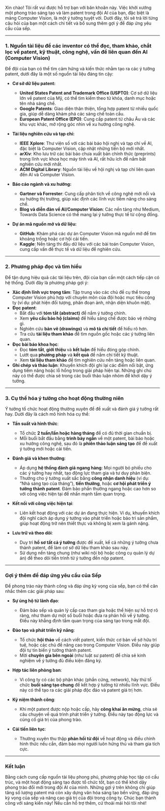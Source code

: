 Xin chào! Tôi rất vui được hỗ trợ bạn với băn khoăn này. Việc khởi xướng một phong trào sáng tạo và làm patent trong đội AI của bạn, đặc biệt là mảng Computer Vision, là một ý tưởng tuyệt vời. Dưới đây, tôi sẽ trả lời từng câu hỏi của bạn một cách chi tiết và bổ sung thêm gợi ý để đáp ứng yêu cầu của sếp.

---

### 1. Nguồn tài liệu để các inventor có thể đọc, tham khảo, chắt lọc về patent, kỹ thuật, công nghệ, vấn đề liên quan đến AI (Computer Vision)

Để đội của bạn có thể tìm cảm hứng và kiến thức nhằm tạo ra các ý tưởng patent, dưới đây là một số nguồn tài liệu đáng tin cậy:

- **Cơ sở dữ liệu patent:**
  - **United States Patent and Trademark Office (USPTO)**: Cơ sở dữ liệu lớn về patent của Mỹ, có thể tìm kiếm theo từ khóa, danh mục hoặc tên nhà sáng chế.
  - **Google Patents**: Giao diện thân thiện, tổng hợp patent từ nhiều quốc gia, giúp dễ dàng khám phá các sáng chế toàn cầu.
  - **European Patent Office (EPO)**: Cung cấp patent từ châu Âu và các khu vực khác, mở rộng góc nhìn về xu hướng công nghệ.

- **Tài liệu nghiên cứu và tạp chí:**
  - **IEEE Xplore**: Thư viện số với các bài báo hội nghị và tạp chí về AI, đặc biệt là Computer Vision, cập nhật những tiến bộ mới nhất.
  - **arXiv**: Kho lưu trữ các bài báo chưa xuất bản chính thức (preprints) trong lĩnh vực khoa học máy tính và AI, rất hữu ích để nắm bắt nghiên cứu mới nhất.
  - **ACM Digital Library**: Nguồn tài liệu về hội nghị và tạp chí liên quan đến AI và Computer Vision.

- **Báo cáo ngành và xu hướng:**
  - **Gartner và Forrester**: Cung cấp phân tích về công nghệ mới nổi và xu hướng thị trường, giúp xác định các lĩnh vực tiềm năng cho sáng chế.
  - **Blog và diễn đàn về AI/Computer Vision**: Các nền tảng như Medium, Towards Data Science có thể mang lại ý tưởng thực tế từ cộng đồng.

- **Dự án mã nguồn mở và dữ liệu:**
  - **GitHub**: Khám phá các dự án Computer Vision mã nguồn mở để tìm khoảng trống hoặc cơ hội cải tiến.
  - **Kaggle**: Nền tảng thi đấu dữ liệu với các bài toán Computer Vision, cung cấp vấn đề thực tế và dữ liệu để nghiên cứu.

---

### 2. Phương pháp đọc và tìm hiểu

Để tận dụng hiệu quả các tài liệu trên, đội của bạn cần một cách tiếp cận có hệ thống. Dưới đây là phương pháp gợi ý:

- **Xác định lĩnh vực trọng tâm**: Tập trung vào các chủ đề cụ thể trong Computer Vision phù hợp với chuyên môn của đội hoặc mục tiêu công ty (ví dụ: phát hiện đối tượng, phân đoạn ảnh, nhận diện khuôn mặt).
- **Đọc patent**:
  - Bắt đầu với **tóm tắt (abstract)** để nắm ý tưởng chính.
  - Xem **yêu cầu bảo hộ (claims)** để hiểu sáng chế được bảo vệ những gì.
  - Nghiên cứu **bản vẽ (drawings)** và **mô tả chi tiết** để hiểu rõ hơn.
  - Tra cứu **tài liệu tham khảo** để tìm nguồn gốc hoặc các ý tưởng liên quan.
- **Đọc bài báo khoa học**:
  - Đọc **tóm tắt**, **giới thiệu** và **kết luận** để hiểu đóng góp chính.
  - Lướt qua **phương pháp** và **kết quả** để nắm chi tiết kỹ thuật.
  - Xem **tài liệu tham khảo** để tìm nghiên cứu nền tảng hoặc liên quan.
- **Ghi chép và thảo luận**: Khuyến khích đội ghi lại các điểm nổi bật, ứng dụng tiềm năng hoặc lỗ hổng trong giải pháp hiện tại. Những ghi chú này có thể được chia sẻ trong các buổi thảo luận nhóm để khơi dậy ý tưởng.

---

### 3. Cụ thể hóa ý tưởng cho hoạt động thường niên

Ý tưởng tổ chức hoạt động thường xuyên để đề xuất và đánh giá ý tưởng rất hay. Dưới đây là cách mô hình hóa cụ thể:

- **Tần suất và hình thức**:
  - Tổ chức **2 tuần/lần hoặc hàng tháng** để có đủ thời gian chuẩn bị.
  - Mỗi buổi bắt đầu bằng **trình bày ngắn** về một patent, bài báo hoặc xu hướng công nghệ, sau đó là **phiên thảo luận sáng tạo** để đề xuất ý tưởng mới hoặc cải tiến.

- **Đánh giá và khen thưởng**:
  - Áp dụng **hệ thống đánh giá ngang hàng**: Mọi người bỏ phiếu cho các ý tưởng hay nhất, tạo động lực tham gia và tư duy phản biện.
  - Thưởng cho ý tưởng xuất sắc bằng **công nhận danh hiệu** (ví dụ: “Nhà sáng tạo của tháng”), **tiền thưởng**, hoặc **cơ hội phát triển ý tưởng thành patent**. Đảm bảo phần thưởng ngang hoặc cao hơn so với công việc hiện tại để nhấn mạnh tầm quan trọng.

- **Kết nối với công việc hiện tại**:
  - Liên kết hoạt động với các dự án đang thực hiện. Ví dụ, khuyến khích đội nghĩ cách áp dụng ý tưởng vào phát triển hoặc bảo trì sản phẩm, giúp hoạt động trở nên thiết thực và không bị xem là gánh nặng.

- **Lưu trữ và theo dõi**:
  - Duy trì **hồ sơ tất cả ý tưởng** được đề xuất, kể cả những ý tưởng chưa thành patent, để làm cơ sở dữ liệu tham khảo sau này.
  - Sử dụng nền tảng chung (như wiki nội bộ hoặc công cụ quản lý dự án) để theo dõi tiến trình từ ý tưởng đến nộp patent.

---

### Gợi ý thêm để đáp ứng yêu cầu của Sếp

Để phong trào này thành công và đáp ứng kỳ vọng của sếp, bạn có thể cân nhắc thêm các giải pháp sau:

- **Sự ủng hộ từ lãnh đạo**:
  - Đảm bảo sếp và quản lý cấp cao tham gia hoặc thể hiện sự hỗ trợ rõ ràng, như tham dự một số buổi hoặc đưa ra phản hồi về ý tưởng. Điều này khẳng định tầm quan trọng của sáng tạo trong mắt đội.

- **Đào tạo và phát triển kỹ năng**:
  - Tổ chức **hội thảo** về cách viết patent, kiến thức cơ bản về sở hữu trí tuệ, hoặc các chủ đề nâng cao trong Computer Vision. Điều này giúp đội tự tin biến ý tưởng thành patent.
  - Mời **chuyên gia bên ngoài** (như luật sư patent) để chia sẻ kinh nghiệm về ý tưởng đủ điều kiện đăng ký.

- **Hợp tác liên phòng ban**:
  - Vì công ty có các bộ phận khác (phần cứng, network), hãy thử tổ chức **buổi sáng tạo chung** để kết hợp ý tưởng từ nhiều lĩnh vực. Điều này có thể tạo ra các giải pháp độc đáo và patent giá trị hơn.

- **Kỷ niệm thành công**:
  - Khi một patent được nộp hoặc cấp, hãy **công khai ăn mừng**, chia sẻ câu chuyện về quá trình phát triển ý tưởng. Điều này tạo động lực và củng cố giá trị của phong trào.

- **Cải tiến liên tục**:
  - Thường xuyên thu thập **phản hồi từ đội** về hoạt động và điều chỉnh hình thức nếu cần, đảm bảo mọi người luôn hứng thú và tham gia tích cực.

---

### Kết luận

Bằng cách cung cấp nguồn tài liệu phong phú, phương pháp học tập có cấu trúc, và một hoạt động sáng tạo được tổ chức tốt, bạn có thể khơi dậy phong trào đổi mới trong đội AI của mình. Những gợi ý trên không chỉ giúp tăng số lượng patent mà còn xây dựng văn hóa sáng tạo bền vững, đáp ứng kỳ vọng của sếp và nâng cao giá trị của đội trong công ty. Chúc bạn thành công với sáng kiến này! Nếu cần hỗ trợ thêm, cứ thoải mái hỏi tôi nhé!